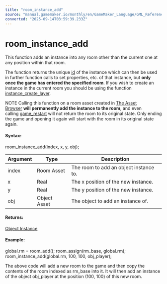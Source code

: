 ```yaml
---
title: "room_instance_add"
source: "manual.gamemaker.io/monthly/en/GameMaker_Language/GML_Reference/Asset_Management/Rooms/room_instance_add.htm"
converted: "2025-09-14T03:59:39.233Z"
---
```


# room\_instance\_add

This function adds an instance into any room other than the current one at any position within that room.

The function returns the unique [id](../Instances/Instance_Variables/id.md) of the instance which can then be used in further function calls to set properties, etc. of that instance, but **only once the game has entered the specified room**. If you wish to create an instance in the current room you should be using the function [instance\_create\_layer](../Instances/instance_create_layer.md).

NOTE Calling this function on a room asset created in [The Asset Browser](../../../../Introduction/The_Asset_Browser.md) **will permanently add the instance to the room**, and even calling [game\_restart](../../General_Game_Control/game_restart.md) will not return the room to its original state. Only ending the game and opening it again will start with the room in its original state again.

#### Syntax:

room\_instance\_add(index, x, y, obj);

| Argument | Type | Description |
| --- | --- | --- |
| index | Room Asset | The room to add an object instance to. |
| x | Real | The x position of the new instance. |
| y | Real | The y position of the new instance. |
| obj | Object Asset | The object to add an instance of. |

#### Returns:

[Object Instance](../Instances/Instance_Variables/id.md)

#### Example:

global.rm = room\_add();
room\_assign(rm\_base, global.rm);
room\_instance\_add(global.rm, 100, 100, obj\_player);

The above code will add a new room to the game and then copy the contents of the room indexed as rm\_base into it. It will then add an instance of the object obj\_player at the position (100, 100) of this new room.